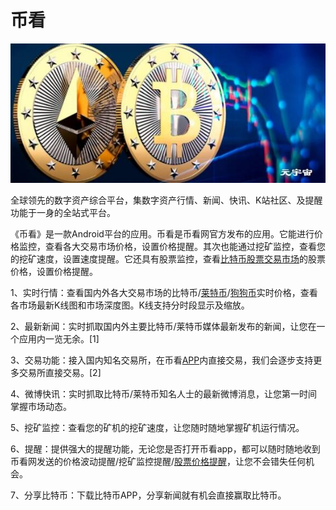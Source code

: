 # 

# 币看



![](c419f04f7872c16a9df5c3b0981f8d6.jpg)



全球领先的数字资产综合平台，集数字资产行情、新闻、快讯、K站社区、及提醒功能于一身的全站式平台。

《币看》是一款Android平台的应用。币看是币看网官方发布的应用。它能进行价格监控，查看各大交易市场价格，设置价格提醒。其次也能通过挖矿监控，查看您的挖矿速度，设置速度提醒。它还具有股票监控，查看[比特币](https://www.baike.com/wikiid/8800820837174040153?from=wiki_content&prd=innerlink)[股票交易市场](https://www.baike.com/wikiid/8935982308743636574?from=wiki_content&prd=innerlink)的股票价格，设置价格提醒。

1、实时行情：查看国内外各大交易市场的比特币/[莱特币](https://www.baike.com/wikiid/7546185185102921182?from=wiki_content&prd=innerlink)/[狗狗币](https://www.baike.com/wikiid/6707438689741017368?from=wiki_content&prd=innerlink)实时价格，查看各市场最新K线图和市场深度图。K线支持分时段显示及缩放。

2、最新新闻：实时抓取国内外主要比特币/莱特币媒体最新发布的新闻，让您在一个应用内一览无余。[1]

3、交易功能：接入国内知名交易所，在币看[APP](https://www.baike.com/wikiid/3884732677613954638?from=wiki_content&prd=innerlink)内直接交易，我们会逐步支持更多交易所直接交易。[2]

4、微博快讯：实时抓取比特币/莱特币知名人士的最新微博消息，让您第一时间掌握市场动态。

5、挖矿监控：查看您的矿机的挖矿速度，让您随时随地掌握矿机运行情况。

6、提醒：提供强大的提醒功能，无论您是否打开币看app，都可以随时随地收到币看网发送的价格波动提醒/挖矿监控提醒/[股票价格提醒](https://www.baike.com/wikiid/6157692834885474192?from=wiki_content&prd=innerlink)，让您不会错失任何机会。

7、分享比特币：下载比特币APP，分享新闻就有机会直接赢取比特币。

